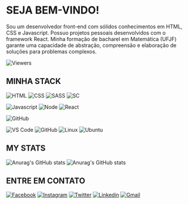# SEJA BEM-VINDO!

Sou um desenvolvedor front-end com sólidos conhecimentos em HTML, CSS e Javascript. Possuo projetos pessoais desenvolvidos com o framework React. Minha formação de bacharel em Matemática (UFJF) garante uma capacidade de abstração, compreensão e elaboração de soluções para problemas complexos.

![Viewers](https://komarev.com/ghpvc/?username=yapeansa&style=flat-square&color=blue)
  
## MINHA STACK

![HTML](https://img.shields.io/badge/HTML5-E34F26.svg?style=for-the-badge&logo=HTML5&logoColor=white)
![CSS](https://img.shields.io/badge/CSS3-1572B6.svg?style=for-the-badge&logo=CSS3&logoColor=white)
![SASS](https://img.shields.io/badge/Sass-CC6699.svg?style=for-the-badge&logo=Sass&logoColor=white)
![SC](https://img.shields.io/badge/styledcomponents-DB7093.svg?style=for-the-badge&logo=styled-components&logoColor=white)

![Javascript](https://img.shields.io/badge/JavaScript-F7DF1E.svg?style=for-the-badge&logo=JavaScript&logoColor=black)
![Node](https://img.shields.io/badge/Node.js-339933.svg?style=for-the-badge&logo=nodedotjs&logoColor=white)
![React](https://img.shields.io/badge/React-61DAFB.svg?style=for-the-badge&logo=React&logoColor=black)

![GitHub](https://img.shields.io/badge/Git-F05032.svg?style=for-the-badge&logo=Git&logoColor=white)

![VS Code](https://img.shields.io/badge/Visual%20Studio%20Code-007ACC.svg?style=for-the-badge&logo=Visual-Studio-Code&logoColor=white)
![GitHub](https://img.shields.io/badge/GitHub-181717.svg?style=for-the-badge&logo=GitHub&logoColor=white)
![Linux](https://img.shields.io/badge/Linux-FCC624.svg?style=for-the-badge&logo=Linux&logoColor=black)
![Ubuntu](https://img.shields.io/badge/Ubuntu-E95420.svg?style=for-the-badge&logo=Ubuntu&logoColor=white)
  
## MY STATS

![Anurag's GitHub stats](https://github-readme-stats.vercel.app/api?username=yapeansa&show_icons=true&theme=radical)
![Anurag's GitHub stats](https://github-readme-stats.vercel.app/api/top-langs/?username=yapeansa&layout=compact&theme=vision-friendly-dark)

## ENTRE EM CONTATO

[![Facebook](https://img.shields.io/badge/Facebook-0866FF.svg?style=for-the-badge&logo=Facebook&logoColor=white)](https://facebook.com/yapeansa)
[![Instagram](https://img.shields.io/badge/Instagram-E4405F.svg?style=for-the-badge&logo=Instagram&logoColor=white)](https://instagram.com/yapeansa)
[![Twitter](https://img.shields.io/badge/Twitter-1D9BF0.svg?style=for-the-badge&logo=Twitter&logoColor=white)](https://twitter.com/yapeansa)
[![Linkedin](https://img.shields.io/badge/LinkedIn-0A66C2.svg?style=for-the-badge&logo=LinkedIn&logoColor=white)](https://www.linkedin.com/in/yapeansa)
[![Gmail](https://img.shields.io/badge/Gmail-EA4335.svg?style=for-the-badge&logo=Gmail&logoColor=white)](mailto:yago.pereira@estudante.ufjf.br)

